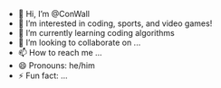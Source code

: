 - 👋 Hi, I’m @ConWall
- 👀 I’m interested in coding, sports, and video games!
- 🌱 I’m currently learning coding algorithms
- 💞️ I’m looking to collaborate on ...
- 📫 How to reach me ...
- 😄 Pronouns: he/him
- ⚡ Fun fact: ...

<!---
ConWall/ConWall is a ✨ special ✨ repository because its `README.md` (this file) appears on your GitHub profile.
You can click the Preview link to take a look at your changes.
--->
